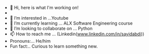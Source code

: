 - 👋 Hi, here is what I'm working on!
- 
- 👀 I’m interested in ...Youtube
- 🌱 I’m currently learning ... ALX Software Engineering course
- 💞️ I’m looking to collaborate on ... Python
- 📫 How to reach me ... (Linkedin(www.linkedin.com/in/sayidabdi))
- Pronouns:... He/him
- Fun fact:.. Curious to learn something new.

<!---
Sayid-Ali/Sayid-Ali is a ✨ special ✨ repository because its `README.md` (this file) appears on your GitHub profile.
You can click the Preview link to take a look at your changes.
--->
